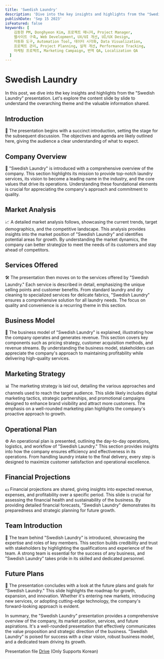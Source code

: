 ```yaml
---
title: 'Swedish Laundry'
description: 'Dive into the key insights and highlights from the "Swedish Laundry" presentation.'
publishDate: 'Sep 15 2023'
isFeatured: false
keywords: [
    김동현 PM, Donghyeon Kim, 프로젝트 매니저, Project Manager,
    웹사이트 구축, Web Development, UX/UI 개선, UI/UX Design,
    자동화 도구, Automation Tool, 데이터 시각화, Data Visualization,
    프로젝트 관리, Project Planning, 실적 개선, Performance Tracking,
    마케팅 프로젝트, Marketing Campaign, 번역 QA, Localization QA
  ]
---
```



# Swedish Laundry

In this post, we dive into the key insights and highlights from the "Swedish Laundry" presentation. Let's explore the content slide by slide to understand the overarching theme and the valuable information shared.

## Introduction

📜 The presentation begins with a succinct introduction, setting the stage for the subsequent discussion. The objectives and agenda are likely outlined here, giving the audience a clear understanding of what to expect.

## Company Overview

🏢 "Swedish Laundry" is introduced with a comprehensive overview of the company. This section highlights its mission to provide top-notch laundry services, its vision to become a leading name in the industry, and the core values that drive its operations. Understanding these foundational elements is crucial for appreciating the company's approach and commitment to quality.

## Market Analysis

📈 A detailed market analysis follows, showcasing the current trends, target demographics, and the competitive landscape. This analysis provides insights into the market position of "Swedish Laundry" and identifies potential areas for growth. By understanding the market dynamics, the company can better strategize to meet the needs of its customers and stay ahead of competitors.

## Services Offered

🛠️ The presentation then moves on to the services offered by "Swedish Laundry." Each service is described in detail, emphasizing the unique selling points and customer benefits. From standard laundry and dry cleaning to specialized services for delicate fabrics, "Swedish Laundry" ensures a comprehensive solution for all laundry needs. The focus on quality and convenience is a recurring theme in this section.

## Business Model

💼 The business model of "Swedish Laundry" is explained, illustrating how the company operates and generates revenue. This section covers key components such as pricing strategy, customer acquisition methods, and revenue streams. By understanding the business model, stakeholders can appreciate the company's approach to maintaining profitability while delivering high-quality services.

## Marketing Strategy

📊 The marketing strategy is laid out, detailing the various approaches and channels used to reach the target audience. This slide likely includes digital marketing tactics, strategic partnerships, and promotional campaigns designed to enhance brand visibility and attract more customers. The emphasis on a well-rounded marketing plan highlights the company's proactive approach to growth.

## Operational Plan

⚙️ An operational plan is presented, outlining the day-to-day operations, logistics, and workflow of "Swedish Laundry." This section provides insights into how the company ensures efficiency and effectiveness in its operations. From handling laundry intake to the final delivery, every step is designed to maximize customer satisfaction and operational excellence.

## Financial Projections

💵 Financial projections are shared, giving insights into expected revenue, expenses, and profitability over a specific period. This slide is crucial for assessing the financial health and sustainability of the business. By providing detailed financial forecasts, "Swedish Laundry" demonstrates its preparedness and strategic planning for future growth.

## Team Introduction

👥 The team behind "Swedish Laundry" is introduced, showcasing the expertise and roles of key members. This section builds credibility and trust with stakeholders by highlighting the qualifications and experience of the team. A strong team is essential for the success of any business, and "Swedish Laundry" takes pride in its skilled and dedicated personnel.

## Future Plans

🚀 The presentation concludes with a look at the future plans and goals for "Swedish Laundry." This slide highlights the roadmap for growth, expansion, and innovation. Whether it's entering new markets, introducing new services, or adopting cutting-edge technology, the company's forward-looking approach is evident.

In summary, the "Swedish Laundry" presentation provides a comprehensive overview of the company, its market position, services, and future aspirations. It's a well-rounded presentation that effectively communicates the value proposition and strategic direction of the business. "Swedish Laundry" is poised for success with a clear vision, robust business model, and a dedicated team driving its growth.

Presentation file [Drive](https://docs.google.com/presentation/d/1q2JAwqFEGbKFFr9enIH7WBhLkSK4LuFn/edit?usp=sharing&ouid=109203268536560725221&rtpof=true&sd=true) (Only Supports Korean)

